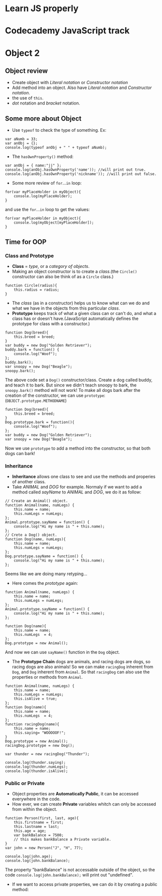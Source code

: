 Learn JS properly
===

# Codecademy JavaScript track
# Object 2 
## Object review
- Create object with *Literal notation* or *Constructor notation*
- Add method into an object. Also have *Literal notation* and *Constructor notation*.
- the use of `this`.
- *dot* notation and *bracket* notation.

## Some more about Object
- Use `typeof` to check the type of something. Ex:
```
var aNumb = 33;
var anObj = {};
console.log(typeof anObj + " " + typeof aNumb);
```
- The `hasOwnProperty()` method:
```
var anObj = { name:"jj" };
console.log(anObj.hasOwnProperty('name')); //will print out true.
console.log(anObj.hasOwnProperty('nickname')); //will print out false.
```
- Some more review of `for`...`in` loop:
```
for(var myPlaceHolder in myObject){
    console.log(myPlaceHolder);
}
```
and use the `for`...`in` loop to get the values:
```
for(var myPlaceHolder in myObject){
    console.log(myObject[myPlaceHolder]);
}
```

## Time for OOP
### Class and Prototype
- **Class** = *type*, or a *category of objects*.
- Making an object constructor is to create a *class*.(the `Circle()` constructor can also be think of as a `Circle` class.)
```
function Circle(radius){
    this.radius = radius;
}
```
- The *class* (as in a constructor) helps us to know what can we do and what we have in the objects from this particular *class*.
- **Prototype** keeps track of what a given class can or can't do, and what a class has or doesn't have.(JavaScript automatically defines the prototype for class with a constructor.)
```
function Dog(breed){
    this.breed = breed;
}
var buddy = new Dog("Golden Retriever");
buddy.bark = function() {
    console.log("Woof");
};
buddy.bark();
var snoopy = new Dog("Beagle");
snoopy.bark();
```
The above code set a `Dog()` constructor/class. Create a dog called buddy, and teach it to bark. But since we didn't teach snoopy to bark, the `snoopy.bark()` method will not work!
To make all dogs bark after the creation of the constructor, we can use `prototype`: (`OBJECT.prototype.METHODNAME`)
```
function Dog(breed){
    this.breed = breed;
}
Dog.prototype.bark = function(){
    console.log("Woof");
};
var buddy = new Dog("Golden Retriever");
var snoopy = new Dog("Beagle");
```
Now we use `prototype` to add a method into the constructor, so that both dogs can bark!

### Inheritance
- **Inheritance** allows one class to see and use the methods and properies of another class.
- Take *ANIMAL* and *DOG* for example. Normaly if we want to add a method called *sayName* to *ANIMAL* and *DOG*, we do it as follow:
```
// Create an Animal() object.
function Animal(name, numLegs) {
    this.name = name;
    this.numLegs = numLegs;
};
Animal.prototype.sayName = function() {
    console.log("Hi my name is " + this.name);
};
// Crete a Dog() object.
function Dog(name, numLegs){
    this.name = name;
    this.numLegs = numLegs;
};
Dog.prototype.sayName = function() {
    console.log("Hi my name is " + this.name);
};
```
Seems like we are doing many retyping...
- Here comes the *prototype* again:
```
function Animal(name, numLegs) {
    this.name = name;
    this.numLegs = numLegs;
};
Animal.prototype.sayName = function() {
    console.log("Hi my name is " + this.name);
};

function Dog(name){
    this.name = name;
    this.numLegs  = 4;
};
Dog.prototype = new Animal();
```
And now we can use `sayName()` function in the `Dog` object.
- The **Prototype Chain** dogs are animals, and racing dogs are dogs, so racing dogs are also animals!
So we can make `racingDog` inherent from `Dog`, and `Dog` inherent from `Animal`. So that `racingDog` can also use the properties or methods from `Animal`.
```
function Animal(name, numLegs) {
    this.name = name;
    this.numLegs = numLegs;
    this.isAlive = true;
};
function Dog(name){
    this.name = name;
    this.numLegs  = 4;
};
function racingDog(name){
    this.name = name;
    this.saying= "WOOOOOF!";
}
Dog.prototype = new Animal();
racingDog.prototype = new Dog();

var thunder = new racingDog("Thunder");

console.log(thunder.saying);
console.log(thunder.numLegs);
console.log(thunder.isAlive);
```

### Public or Private
- Object properties are **Automatically Public**, it can be accessed everywhere in the code.
- How ever, we can create **Private** variables whitch can only be accessed from within the object.
```
function Person(first, last, age){
    this.firstname = first;
    this.lastname = last;
    this.age = age;
    var bankBalance = 7500;
    // this makes bankBalance a Private variable.
}
var john = new Person("J", "H", 77);

console.log(john.age);
console.log(john.bankBalance);
```
The property "bankBalance" is not accessable outside of the object, so the code `console.log(john.bankBalance);` will print out "undefined".
- If we want to access private properties, we can do it by creating a public method:
```

